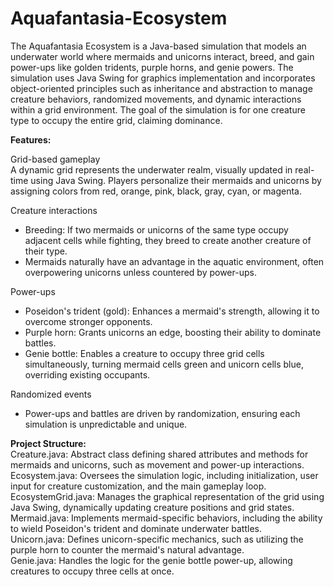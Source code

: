 # Aquafantasia-Ecosystem

The Aquafantasia Ecosystem is a Java-based simulation that models an underwater world where mermaids and unicorns interact, breed, and gain power-ups like golden tridents, purple horns, and genie powers. The simulation uses Java Swing for graphics implementation and incorporates object-oriented principles such as inheritance and abstraction to manage creature behaviors, randomized movements, and dynamic interactions within a grid environment. The goal of the simulation is for one creature type to occupy the entire grid, claiming dominance.

**Features:**  

Grid-based gameplay  
A dynamic grid represents the underwater realm, visually updated in real-time using Java Swing. Players personalize their mermaids and unicorns by assigning colors from red, orange, pink, black, gray, cyan, or magenta.  

Creature interactions  
- Breeding: If two mermaids or unicorns of the same type occupy adjacent cells while fighting, they breed to create another creature of their type.  
- Mermaids naturally have an advantage in the aquatic environment, often overpowering unicorns unless countered by power-ups.  

Power-ups  
- Poseidon's trident (gold): Enhances a mermaid's strength, allowing it to overcome stronger opponents.
- Purple horn: Grants unicorns an edge, boosting their ability to dominate battles.
- Genie bottle: Enables a creature to occupy three grid cells simultaneously, turning mermaid cells green and unicorn cells blue, overriding existing occupants.  

Randomized events  
- Power-ups and battles are driven by randomization, ensuring each simulation is unpredictable and unique.  

**Project Structure:**  
Creature.java: Abstract class defining shared attributes and methods for mermaids and unicorns, such as movement and power-up interactions.  
Ecosystem.java: Oversees the simulation logic, including initialization, user input for creature customization, and the main gameplay loop.  
EcosystemGrid.java: Manages the graphical representation of the grid using Java Swing, dynamically updating creature positions and grid states.  
Mermaid.java: Implements mermaid-specific behaviors, including the ability to wield Poseidon's trident and dominate underwater battles.  
Unicorn.java: Defines unicorn-specific mechanics, such as utilizing the purple horn to counter the mermaid's natural advantage.  
Genie.java: Handles the logic for the genie bottle power-up, allowing creatures to occupy three cells at once.  
